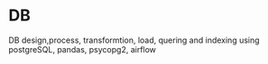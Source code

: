 # DB
DB design,process, transformtion, load, quering and indexing
using postgreSQL, pandas, psycopg2, airflow 
